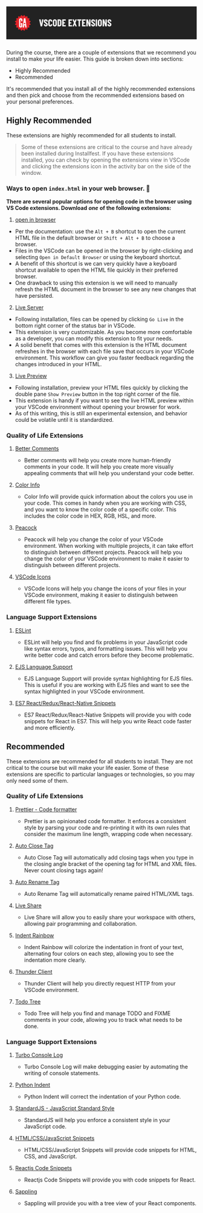 # ![VSCode Extensions](./assets/vscode-extensions.png)

During the course, there are a couple of extensions that we recommend you install to make your life easier. This guide is broken down into sections:

- Highly Recommended
- Recommended

It's recommended that you install all of the highly recommended extensions and then pick and choose from the recommended extensions based on your personal preferences.

## Highly Recommended

These extensions are highly recommended for all students to install.

> Some of these extensions are critical to the course and have already been installed during Installfest. If you have these extensions installed, you can check by opening the extensions view in VSCode and clicking the extensions icon in the activity bar on the side of the window.

### Ways to open `index.html` in your web browser. :rocket:

**There are several popular options for opening code in the browser using VS Code extensions. Download** **_one_** **of the following extensions:**

1. [open in browser](https://marketplace.visualstudio.com/items?itemName=techer.open-in-browser)

- Per the documentation: use the `Alt + B` shortcut to open the current HTML file in the default browser or `Shift + Alt + B` to choose a browser.
- Files in the VSCode can be opened in the browser by right-clicking and selecting `Open in Default Browser` or using the keyboard shortcut.
- A benefit of this shortcut is we can very quickly have a keyboard shortcut available to open the HTML file quickly in their preferred browser.
- One drawback to using this extension is we will need to manually refresh the HTML document in the browser to see any new changes that have persisted.

2. [Live Server](https://marketplace.visualstudio.com/items?itemName=ritwickdey.LiveServer)

- Following installation, files can be opened by clicking `Go Live` in the bottom right corner of the status bar in VSCode.
- This extension is very customizable. As you become more comfortable as a developer, you can modify this extension to fit your needs.
- A solid benefit that comes with this extension is the HTML document refreshes in the browser with each file save that occurs in your VSCode environment. This workflow can give you faster feedback regarding the changes introduced in your HTML.

3. [Live Preview](https://marketplace.visualstudio.com/items?itemName=ms-vscode.live-server)

- Following installation, preview your HTML files quickly by clicking the double pane `Show Preview` button in the top right corner of the file.
- This extension is handy if you want to see the live HTML preview within your VSCode environment without opening your browser for work.
- As of this writing, this is still an experimental extension, and behavior could be volatile until it is standardized.

### Quality of Life Extensions

1. [Better Comments](https://marketplace.visualstudio.com/items?itemName=aaron-bond.better-comments)

   - Better comments will help you create more human-friendly comments in your code. It will help you create more visually appealing comments that will help you understand your code better.

2. [Color Info](https://marketplace.visualstudio.com/items?itemName=bierner.color-info)

   - Color Info will provide quick information about the colors you use in your code. This comes in handy when you are working with CSS, and you want to know the color code of a specific color. This includes the color code in HEX, RGB, HSL, and more.

3. [Peacock](https://marketplace.visualstudio.com/items?itemName=johnpapa.vscode-peacock)

   - Peacock will help you change the color of your VSCode environment. When working with multiple projects, it can take effort to distinguish between different projects. Peacock will help you change the color of your VSCode environment to make it easier to distinguish between different projects.

4. [VSCode Icons](https://marketplace.visualstudio.com/items?itemName=vscode-icons-team.vscode-icons)
   - VSCode Icons will help you change the icons of your files in your VSCode environment, making it easier to distinguish between different file types.

### Language Support Extensions

1. [ESLint](https://marketplace.visualstudio.com/items?itemName=dbaeumer.vscode-eslint)

   - ESLint will help you find and fix problems in your JavaScript code like syntax errors, typos, and formatting issues. This will help you write better code and catch errors before they become problematic.

2. [EJS Language Support](https://marketplace.visualstudio.com/items?itemName=DigitalBrainstem.javascript-ejs-support)

   - EJS Language Support will provide syntax highlighting for EJS files. This is useful if you are working with EJS files and want to see the syntax highlighted in your VSCode environment.

3. [ES7 React/Redux/React-Native Snippets](https://marketplace.visualstudio.com/items?itemName=dsznajder.es7-react-js-snippets)
   - ES7 React/Redux/React-Native Snippets will provide you with code snippets for React in ES7. This will help you write React code faster and more efficiently.

## Recommended

These extensions are recommended for all students to install. They are not critical to the course but will make your life easier. Some of these extensions are specific to particular languages or technologies, so you may only need some of them.

### Quality of Life Extensions

1. [Prettier - Code formatter](https://marketplace.visualstudio.com/items?itemName=esbenp.prettier-vscode)

   - Prettier is an opinionated code formatter. It enforces a consistent style by parsing your code and re-printing it with its own rules that consider the maximum line length, wrapping code when necessary.

2. [Auto Close Tag](https://marketplace.visualstudio.com/items?itemName=formulahendry.auto-close-tag)

   - Auto Close Tag will automatically add closing tags when you type in the closing angle bracket of the opening tag for HTML and XML files. Never count closing tags again!

3. [Auto Rename Tag](https://marketplace.visualstudio.com/items?itemName=formulahendry.auto-rename-tag)

   - Auto Rename Tag will automatically rename paired HTML/XML tags.

4. [Live Share](https://marketplace.visualstudio.com/items?itemName=MS-vsliveshare.vsliveshare)

   - Live Share will allow you to easily share your workspace with others, allowing pair programming and collaboration.

5. [Indent Rainbow](https://marketplace.visualstudio.com/items?itemName=oderwat.indent-rainbow)

   - Indent Rainbow will colorize the indentation in front of your text, alternating four colors on each step, allowing you to see the indentation more clearly.

6. [Thunder Client](https://marketplace.visualstudio.com/items?itemName=rangav.vscode-thunder-client)

   - Thunder Client will help you directly request HTTP from your VSCode environment.

7. [Todo Tree](https://marketplace.visualstudio.com/items?itemName=Gruntfuggly.todo-tree)
   - Todo Tree will help you find and manage TODO and FIXME comments in your code, allowing you to track what needs to be done.

### Language Support Extensions

1. [Turbo Console Log](https://marketplace.visualstudio.com/items?itemName=ChakrounAnas.turbo-console-log)

   - Turbo Console Log will make debugging easier by automating the writing of console statements.

2. [Python Indent](https://marketplace.visualstudio.com/items?itemName=KevinRose.vsc-python-indent)

   - Python Indent will correct the indentation of your Python code.

3. [StandardJS - JavaScript Standard Style](https://marketplace.visualstudio.com/items?itemName=KevinRose.vsc-python-indent)

   - StandardJS will help you enforce a consistent style in your JavaScript code.

4. [HTML/CSS/JavaScript Snippets](https://marketplace.visualstudio.com/items?itemName=Wscats.html-snippets)

   - HTML/CSS/JavaScript Snippets will provide code snippets for HTML, CSS, and JavaScript.

5. [Reactjs Code Snippets](https://marketplace.visualstudio.com/items?itemName=xabikos.ReactSnippets)

   - Reactjs Code Snippets will provide you with code snippets for React.

6. [Sappling](https://marketplace.visualstudio.com/items?itemName=team-sapling.sapling)
   - Sappling will provide you with a tree view of your React components.
